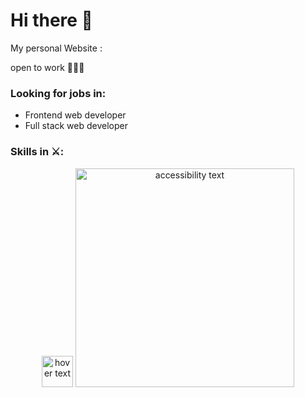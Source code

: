 # Hi there 👋
My personal Website : 

open to work 🎊🎉🎊
### Looking for jobs in:
- Frontend web developer
-	Full stack web developer

### Skills in ⚔️:
<p align="center">
  <img src="https://www.mossawirahmed.com/blog/wp-content/uploads/2017/08/html6_logo.jpg" width="50" title="hover text">
  <img src="[your_relative_path_here_number_2_large_name](https://cdn-icons-png.flaticon.com/512/1051/1051277.png?w=740&t=st=1662410368~exp=1662410968~hmac=8ec07d713577fb615af244e99b7a4b142c4da444b57fd0d59976b4095b1a15e7)" width="350" alt="accessibility text">
</p>
<!--
**odedmasala/odedMasala** is a ✨ _special_ ✨ repository because its `README.md` (this file) appears on your GitHub profile.

Here are some ideas to get you started:


- 🔭 I’m currently working on ...
- 🌱 I’m currently learning ...
- 👯 I’m looking to collaborate on ...
- 🤔 I’m looking for help with ...
- 💬 Ask me about ...
- 📫 How to reach me: ...
- 😄 Pronouns: ...
- ⚡ Fun fact: ...
-->
